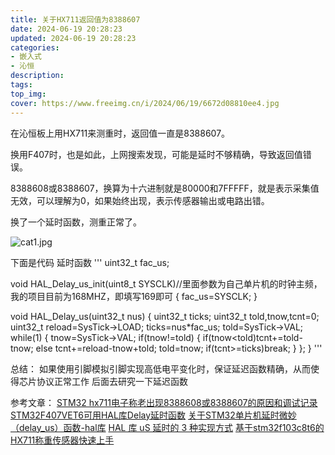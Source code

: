 ```yaml
---
title: 关于HX711返回值为8388607
date: 2024-06-19 20:28:23
updated: 2024-06-19 20:28:23
categories:
- 嵌入式
- 沁恒
description:
tags:
top_img: 
cover: https://www.freeimg.cn/i/2024/06/19/6672d08810ee4.jpg
---
```

在沁恒板上用HX711来测重时，返回值一直是8388607。

换用F407时，也是如此，上网搜索发现，可能是延时不够精确，导致返回值错误。

8388608或8388607，换算为十六进制就是80000和7FFFFF，就是表示采集值无效，可以理解为0，如果始终出现，表示传感器输出或电路出错。

换了一个延时函数，测重正常了。


![cat1.jpg](https://www.freeimg.cn/i/2024/06/19/6672d08810ee4.jpg)

下面是代码
延时函数
'''
uint32_t fac_us;

void HAL_Delay_us_init(uint8_t SYSCLK)//里面参数为自己单片机的时钟主频，我的项目目前为168MHZ，即填写169即可
{
     fac_us=SYSCLK; 
}

void HAL_Delay_us(uint32_t nus)
{
    uint32_t ticks;
    uint32_t told,tnow,tcnt=0;
    uint32_t reload=SysTick->LOAD;
    ticks=nus*fac_us; 
    told=SysTick->VAL; 
    while(1)
    {
        tnow=SysTick->VAL;
        if(tnow!=told)
        {
            if(tnow<told)tcnt+=told-tnow;
            else tcnt+=reload-tnow+told;
            told=tnow;
            if(tcnt>=ticks)break; 
        }
    };
}
'''


总结：
如果使用引脚模拟引脚实现高低电平变化时，保证延迟函数精确，从而使得芯片协议正常工作
后面去研究一下延迟函数


参考文章：
[STM32 hx711电子称老出现8388608或8388607的原因和调试记录](https://blog.csdn.net/binbincau/article/details/99332517)
[STM32F407VET6可用HAL库Delay延时函数](https://blog.csdn.net/Star19180325/article/details/135170606)
[关于STM32单片机延时微妙（delay_us）函数-hal库](https://blog.csdn.net/m0_46577050/article/details/137509914)
[HAL 库 uS 延时的 3 种实现方式](https://blog.csdn.net/qq_16519885/article/details/113605948)
[基于stm32f103c8t6的HX711称重传感器快速上手](https://blog.csdn.net/z__TY/article/details/132865738)